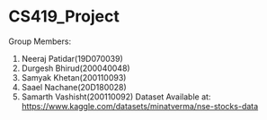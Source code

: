 # CS419_Project
Group Members:
  1) Neeraj Patidar(19D070039)
  2) Durgesh Bhirud(200040048)
  3) Samyak Khetan(200110093)
  4) Saael Nachane(20D180028)
  5) Samarth Vashisht(200110092)
Dataset Available at: https://www.kaggle.com/datasets/minatverma/nse-stocks-data
